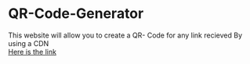 # QR-Code-Generator
This website will allow you to create a QR- Code for any link recieved
By using a CDN
<br>
<a href="https://siraj-abdulkadir.github.io/QR-Code-Generator/">Here is the link </a>
